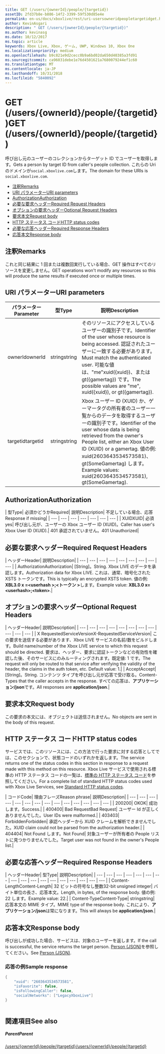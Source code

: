 ```yaml
---
title: GET (/users/{ownerId}/people/{targetid})
assetID: 2fd37b8e-b886-14f2-3399-59f530d85e4e
permalink: en-us/docs/xboxlive/rest/uri-usersowneridpeopletargetidget.html
author: KevinAsgari
description: " GET (/users/{ownerId}/people/{targetid})"
ms.author: kevinasg
ms.date: 10/12/2017
ms.topic: article
keywords: Xbox Live, Xbox, ゲーム, UWP, Windows 10, Xbox One
ms.localizationpriority: medium
ms.openlocfilehash: b9c821e9d2cecc0b9a6bd02da650d40385a3fd91
ms.sourcegitcommit: ca96031debe1e76d4501621a7680079244ef1c60
ms.translationtype: MT
ms.contentlocale: ja-JP
ms.lasthandoff: 10/31/2018
ms.locfileid: "5840092"
---
```

# <a name="get-usersowneridpeopletargetid"></a><span data-ttu-id="8f8d3-104">GET (/users/{ownerId}/people/{targetid})</span><span class="sxs-lookup"><span data-stu-id="8f8d3-104">GET (/users/{ownerId}/people/{targetid})</span></span>
<span data-ttu-id="8f8d3-105">呼び出し元のユーザーのコレクションからターゲット ID でユーザーを取得します。</span><span class="sxs-lookup"><span data-stu-id="8f8d3-105">Gets a person by target ID from caller's people collection.</span></span> <span data-ttu-id="8f8d3-106">これらの Uri のドメインが`social.xboxlive.com`します。</span><span class="sxs-lookup"><span data-stu-id="8f8d3-106">The domain for these URIs is `social.xboxlive.com`.</span></span>
 
  * [<span data-ttu-id="8f8d3-107">注釈</span><span class="sxs-lookup"><span data-stu-id="8f8d3-107">Remarks</span></span>](#ID4EV)
  * [<span data-ttu-id="8f8d3-108">URI パラメーター</span><span class="sxs-lookup"><span data-stu-id="8f8d3-108">URI parameters</span></span>](#ID4E5)
  * [<span data-ttu-id="8f8d3-109">Authorization</span><span class="sxs-lookup"><span data-stu-id="8f8d3-109">Authorization</span></span>](#ID4EJB)
  * [<span data-ttu-id="8f8d3-110">必要な要求ヘッダー</span><span class="sxs-lookup"><span data-stu-id="8f8d3-110">Required Request Headers</span></span>](#ID4ERC)
  * [<span data-ttu-id="8f8d3-111">オプションの要求ヘッダー</span><span class="sxs-lookup"><span data-stu-id="8f8d3-111">Optional Request Headers</span></span>](#ID4EQD)
  * [<span data-ttu-id="8f8d3-112">要求本文</span><span class="sxs-lookup"><span data-stu-id="8f8d3-112">Request body</span></span>](#ID4EWE)
  * [<span data-ttu-id="8f8d3-113">HTTP ステータス コード</span><span class="sxs-lookup"><span data-stu-id="8f8d3-113">HTTP status codes</span></span>](#ID4EBF)
  * [<span data-ttu-id="8f8d3-114">必要な応答ヘッダー</span><span class="sxs-lookup"><span data-stu-id="8f8d3-114">Required Response Headers</span></span>](#ID4EDH)
  * [<span data-ttu-id="8f8d3-115">応答本文</span><span class="sxs-lookup"><span data-stu-id="8f8d3-115">Response body</span></span>](#ID4EQAAC)
 
<a id="ID4EV"></a>

 
## <a name="remarks"></a><span data-ttu-id="8f8d3-116">注釈</span><span class="sxs-lookup"><span data-stu-id="8f8d3-116">Remarks</span></span>
 
<span data-ttu-id="8f8d3-117">これと同じ結果に 1 回または複数回実行している場合、GET 操作はすべてのリソースを変更しません。</span><span class="sxs-lookup"><span data-stu-id="8f8d3-117">GET operations won't modify any resources so this will produce the same results if executed once or multiple times.</span></span>
  
<a id="ID4E5"></a>

 
## <a name="uri-parameters"></a><span data-ttu-id="8f8d3-118">URI パラメーター</span><span class="sxs-lookup"><span data-stu-id="8f8d3-118">URI parameters</span></span>
 
| <span data-ttu-id="8f8d3-119">パラメーター</span><span class="sxs-lookup"><span data-stu-id="8f8d3-119">Parameter</span></span>| <span data-ttu-id="8f8d3-120">型</span><span class="sxs-lookup"><span data-stu-id="8f8d3-120">Type</span></span>| <span data-ttu-id="8f8d3-121">説明</span><span class="sxs-lookup"><span data-stu-id="8f8d3-121">Description</span></span>| 
| --- | --- | --- | 
| <span data-ttu-id="8f8d3-122">ownerId</span><span class="sxs-lookup"><span data-stu-id="8f8d3-122">ownerId</span></span>| <span data-ttu-id="8f8d3-123">string</span><span class="sxs-lookup"><span data-stu-id="8f8d3-123">string</span></span>| <span data-ttu-id="8f8d3-124">そのリソースにアクセスしているユーザーの識別子です。</span><span class="sxs-lookup"><span data-stu-id="8f8d3-124">Identifier of the user whose resource is being accessed.</span></span> <span data-ttu-id="8f8d3-125">認証されたユーザーに一致する必要があります。</span><span class="sxs-lookup"><span data-stu-id="8f8d3-125">Must match the authenticated user.</span></span> <span data-ttu-id="8f8d3-126">可能な値は、"me"xuid({xuid})、または gt({gamertag}) です。</span><span class="sxs-lookup"><span data-stu-id="8f8d3-126">The possible values are "me", xuid({xuid}), or gt({gamertag}).</span></span>| 
| <span data-ttu-id="8f8d3-127">targetid</span><span class="sxs-lookup"><span data-stu-id="8f8d3-127">targetid</span></span>| <span data-ttu-id="8f8d3-128">string</span><span class="sxs-lookup"><span data-stu-id="8f8d3-128">string</span></span>| <span data-ttu-id="8f8d3-129">Xbox ユーザー ID (XUID) か、ゲーマータグの所有者のユーザー一覧からのデータを取得するユーザーの識別子です。</span><span class="sxs-lookup"><span data-stu-id="8f8d3-129">Identifier of the user whose data is being retrieved from the owner's People list, either an Xbox User ID (XUID) or a gamertag.</span></span> <span data-ttu-id="8f8d3-130">値の例: xuid(2603643534573581)、gt(SomeGamertag) します。</span><span class="sxs-lookup"><span data-stu-id="8f8d3-130">Example values: xuid(2603643534573581), gt(SomeGamertag).</span></span>| 
  
<a id="ID4EJB"></a>

 
## <a name="authorization"></a><span data-ttu-id="8f8d3-131">Authorization</span><span class="sxs-lookup"><span data-stu-id="8f8d3-131">Authorization</span></span>
 
| <span data-ttu-id="8f8d3-132">型</span><span class="sxs-lookup"><span data-stu-id="8f8d3-132">Type</span></span>| <span data-ttu-id="8f8d3-133">必須かどうか</span><span class="sxs-lookup"><span data-stu-id="8f8d3-133">Required</span></span>| <span data-ttu-id="8f8d3-134">説明</span><span class="sxs-lookup"><span data-stu-id="8f8d3-134">Description</span></span>| <span data-ttu-id="8f8d3-135">不足している場合、応答</span><span class="sxs-lookup"><span data-stu-id="8f8d3-135">Response if missing</span></span>| 
| --- | --- | --- | --- | --- | --- | --- | 
| <span data-ttu-id="8f8d3-136">XUID</span><span class="sxs-lookup"><span data-stu-id="8f8d3-136">XUID</span></span>| <span data-ttu-id="8f8d3-137">必須</span><span class="sxs-lookup"><span data-stu-id="8f8d3-137">yes</span></span>| <span data-ttu-id="8f8d3-138">呼び出し元が、ユーザーの Xbox ユーザー ID (XUID)。</span><span class="sxs-lookup"><span data-stu-id="8f8d3-138">Caller has user's Xbox User ID (XUID).</span></span>| <span data-ttu-id="8f8d3-139">401 承認されていません。</span><span class="sxs-lookup"><span data-stu-id="8f8d3-139">401 Unauthorized</span></span>| 
  
<a id="ID4ERC"></a>

 
## <a name="required-request-headers"></a><span data-ttu-id="8f8d3-140">必要な要求ヘッダー</span><span class="sxs-lookup"><span data-stu-id="8f8d3-140">Required Request Headers</span></span>
 
| <span data-ttu-id="8f8d3-141">ヘッダー</span><span class="sxs-lookup"><span data-stu-id="8f8d3-141">Header</span></span>| <span data-ttu-id="8f8d3-142">説明</span><span class="sxs-lookup"><span data-stu-id="8f8d3-142">Description</span></span>| 
| --- | --- | --- | --- | --- | --- | --- | --- | --- | 
| <span data-ttu-id="8f8d3-143">Authorization</span><span class="sxs-lookup"><span data-stu-id="8f8d3-143">Authorization</span></span>| <span data-ttu-id="8f8d3-144">[String]。</span><span class="sxs-lookup"><span data-stu-id="8f8d3-144">String.</span></span> <span data-ttu-id="8f8d3-145">Xbox LIVE のデータを承認します。</span><span class="sxs-lookup"><span data-stu-id="8f8d3-145">Authorization data for Xbox LIVE.</span></span> <span data-ttu-id="8f8d3-146">これは、通常、暗号化された XSTS トークンです。</span><span class="sxs-lookup"><span data-stu-id="8f8d3-146">This is typically an encrypted XSTS token.</span></span> <span data-ttu-id="8f8d3-147">値の例: <b>XBL3.0 x =&lt;userhash >;&lt;トークン ></b>します。</span><span class="sxs-lookup"><span data-stu-id="8f8d3-147">Example value: <b>XBL3.0 x=&lt;userhash>;&lt;token></b>.</span></span>| 
  
<a id="ID4EQD"></a>

 
## <a name="optional-request-headers"></a><span data-ttu-id="8f8d3-148">オプションの要求ヘッダー</span><span class="sxs-lookup"><span data-stu-id="8f8d3-148">Optional Request Headers</span></span>
 
| <span data-ttu-id="8f8d3-149">ヘッダー</span><span class="sxs-lookup"><span data-stu-id="8f8d3-149">Header</span></span>| <span data-ttu-id="8f8d3-150">説明</span><span class="sxs-lookup"><span data-stu-id="8f8d3-150">Description</span></span>| 
| --- | --- | --- | --- | --- | --- | --- | --- | --- | --- | --- | 
| <span data-ttu-id="8f8d3-151">X RequestedServiceVersion</span><span class="sxs-lookup"><span data-stu-id="8f8d3-151">X-RequestedServiceVersion</span></span>| <span data-ttu-id="8f8d3-152">この要求を送信する必要があります、Xbox LIVE サービスの名前/数をビルドします。</span><span class="sxs-lookup"><span data-stu-id="8f8d3-152">Build name/number of the Xbox LIVE service to which this request should be directed.</span></span> <span data-ttu-id="8f8d3-153">要求は、ヘッダー、要求に認証トークンなどの有効性を確認した後、そのサービスにのみルーティングされます。既定値: 1 です。</span><span class="sxs-lookup"><span data-stu-id="8f8d3-153">The request will only be routed to that service after verifying the validity of the header, the claims in the auth token, etc. Default value: 1.</span></span>| 
| <span data-ttu-id="8f8d3-154">Accept</span><span class="sxs-lookup"><span data-stu-id="8f8d3-154">Accept</span></span>| <span data-ttu-id="8f8d3-155">[String]。</span><span class="sxs-lookup"><span data-stu-id="8f8d3-155">String.</span></span> <span data-ttu-id="8f8d3-156">コンテンツ タイプを呼び出し元が応答で受け取る。</span><span class="sxs-lookup"><span data-stu-id="8f8d3-156">Content-Types that the caller accepts in the response.</span></span> <span data-ttu-id="8f8d3-157">すべての応答は、<b>アプリケーション/json</b>です。</span><span class="sxs-lookup"><span data-stu-id="8f8d3-157">All responses are <b>application/json</b>.</span></span>| 
  
<a id="ID4EWE"></a>

 
## <a name="request-body"></a><span data-ttu-id="8f8d3-158">要求本文</span><span class="sxs-lookup"><span data-stu-id="8f8d3-158">Request body</span></span>
 
<span data-ttu-id="8f8d3-159">この要求の本文には、オブジェクトは送信されません。</span><span class="sxs-lookup"><span data-stu-id="8f8d3-159">No objects are sent in the body of this request.</span></span>
  
<a id="ID4EBF"></a>

 
## <a name="http-status-codes"></a><span data-ttu-id="8f8d3-160">HTTP ステータス コード</span><span class="sxs-lookup"><span data-stu-id="8f8d3-160">HTTP status codes</span></span>
 
<span data-ttu-id="8f8d3-161">サービスでは、このリソースには、この方法で行った要求に対する応答としてでは、このセクションで、状態コードのいずれかを返します。</span><span class="sxs-lookup"><span data-stu-id="8f8d3-161">The service returns one of the status codes in this section in response to a request made with this method on this resource.</span></span> <span data-ttu-id="8f8d3-162">Xbox Live サービスで使用される標準の HTTP ステータス コードの一覧は、[標準の HTTP ステータス コード](../../additional/httpstatuscodes.md)を参照してください。</span><span class="sxs-lookup"><span data-stu-id="8f8d3-162">For a complete list of standard HTTP status codes used with Xbox Live Services, see [Standard HTTP status codes](../../additional/httpstatuscodes.md).</span></span>
 
| <span data-ttu-id="8f8d3-163">コード</span><span class="sxs-lookup"><span data-stu-id="8f8d3-163">Code</span></span>| <span data-ttu-id="8f8d3-164">理由フレーズ</span><span class="sxs-lookup"><span data-stu-id="8f8d3-164">Reason phrase</span></span>| <span data-ttu-id="8f8d3-165">説明</span><span class="sxs-lookup"><span data-stu-id="8f8d3-165">Description</span></span>| 
| --- | --- | --- | --- | --- | --- | --- | --- | --- | --- | --- | --- | --- | --- | 
| <span data-ttu-id="8f8d3-166">200</span><span class="sxs-lookup"><span data-stu-id="8f8d3-166">200</span></span>| <span data-ttu-id="8f8d3-167">OK</span><span class="sxs-lookup"><span data-stu-id="8f8d3-167">OK</span></span>| <span data-ttu-id="8f8d3-168">成功します。</span><span class="sxs-lookup"><span data-stu-id="8f8d3-168">Success.</span></span>| 
| <span data-ttu-id="8f8d3-169">400</span><span class="sxs-lookup"><span data-stu-id="8f8d3-169">400</span></span>| <span data-ttu-id="8f8d3-170">Bad Request</span><span class="sxs-lookup"><span data-stu-id="8f8d3-170">Bad Request</span></span>| <span data-ttu-id="8f8d3-171">ユーザー Id が正しくありませんでした。</span><span class="sxs-lookup"><span data-stu-id="8f8d3-171">User IDs were malformed.</span></span>| 
| <span data-ttu-id="8f8d3-172">403</span><span class="sxs-lookup"><span data-stu-id="8f8d3-172">403</span></span>| <span data-ttu-id="8f8d3-173">Forbidden</span><span class="sxs-lookup"><span data-stu-id="8f8d3-173">Forbidden</span></span>| <span data-ttu-id="8f8d3-174">承認ヘッダーから XUID クレームを解析できませんでした。</span><span class="sxs-lookup"><span data-stu-id="8f8d3-174">XUID claim could not be parsed from the authorization header.</span></span>| 
| <span data-ttu-id="8f8d3-175">404</span><span class="sxs-lookup"><span data-stu-id="8f8d3-175">404</span></span>| <span data-ttu-id="8f8d3-176">Not Found します。</span><span class="sxs-lookup"><span data-stu-id="8f8d3-176">Not Found</span></span>| <span data-ttu-id="8f8d3-177">対象ユーザーが所有者の People リストに見つかりませんでした。</span><span class="sxs-lookup"><span data-stu-id="8f8d3-177">Target user was not found in the owner's People list.</span></span>| 
  
<a id="ID4EDH"></a>

 
## <a name="required-response-headers"></a><span data-ttu-id="8f8d3-178">必要な応答ヘッダー</span><span class="sxs-lookup"><span data-stu-id="8f8d3-178">Required Response Headers</span></span>
 
| <span data-ttu-id="8f8d3-179">ヘッダー</span><span class="sxs-lookup"><span data-stu-id="8f8d3-179">Header</span></span>| <span data-ttu-id="8f8d3-180">型</span><span class="sxs-lookup"><span data-stu-id="8f8d3-180">Type</span></span>| <span data-ttu-id="8f8d3-181">説明</span><span class="sxs-lookup"><span data-stu-id="8f8d3-181">Description</span></span>| 
| --- | --- | --- | --- | --- | --- | --- | --- | --- | --- | --- | --- | --- | --- | --- | --- | --- | 
| <span data-ttu-id="8f8d3-182">Content-Length</span><span class="sxs-lookup"><span data-stu-id="8f8d3-182">Content-Length</span></span>| <span data-ttu-id="8f8d3-183">32 ビットの符号なし整数</span><span class="sxs-lookup"><span data-stu-id="8f8d3-183">32-bit unsigned integer</span></span>| <span data-ttu-id="8f8d3-184">バイト単位の長さ、応答本文。</span><span class="sxs-lookup"><span data-stu-id="8f8d3-184">Length, in bytes, of the response body.</span></span> <span data-ttu-id="8f8d3-185">値の例: 22 します。</span><span class="sxs-lookup"><span data-stu-id="8f8d3-185">Example value: 22.</span></span>| 
| <span data-ttu-id="8f8d3-186">Content-Type</span><span class="sxs-lookup"><span data-stu-id="8f8d3-186">Content-Type</span></span>| <span data-ttu-id="8f8d3-187">string</span><span class="sxs-lookup"><span data-stu-id="8f8d3-187">string</span></span>| <span data-ttu-id="8f8d3-188">応答本文の MIME タイプ。</span><span class="sxs-lookup"><span data-stu-id="8f8d3-188">MIME type of the response body.</span></span> <span data-ttu-id="8f8d3-189">これにより、<b>アプリケーション/json</b>は常になります。</span><span class="sxs-lookup"><span data-stu-id="8f8d3-189">This will always be <b>application/json</b>.</span></span>| 
  
<a id="ID4EQAAC"></a>

 
## <a name="response-body"></a><span data-ttu-id="8f8d3-190">応答本文</span><span class="sxs-lookup"><span data-stu-id="8f8d3-190">Response body</span></span>
 
<span data-ttu-id="8f8d3-191">呼び出しが成功した場合、サービスは、対象のユーザーを返します。</span><span class="sxs-lookup"><span data-stu-id="8f8d3-191">If the call is successful, the service returns the target person.</span></span> <span data-ttu-id="8f8d3-192">[Person (JSON)](../../json/json-person.md)を参照してください。</span><span class="sxs-lookup"><span data-stu-id="8f8d3-192">See [Person (JSON)](../../json/json-person.md).</span></span>
 
<a id="ID4E3AAC"></a>

 
### <a name="sample-response"></a><span data-ttu-id="8f8d3-193">応答の例</span><span class="sxs-lookup"><span data-stu-id="8f8d3-193">Sample response</span></span>
 

```cpp
{
    "xuid": "2603643534573581",
    "isFavorite": false,
    "isFollowingCaller": false,
    "socialNetworks": ["LegacyXboxLive"]
}
         
```

   
<a id="ID4EGBAC"></a>

 
## <a name="see-also"></a><span data-ttu-id="8f8d3-194">関連項目</span><span class="sxs-lookup"><span data-stu-id="8f8d3-194">See also</span></span>
 
<a id="ID4EIBAC"></a>

 
##### <a name="parent"></a><span data-ttu-id="8f8d3-195">Parent</span><span class="sxs-lookup"><span data-stu-id="8f8d3-195">Parent</span></span> 

[<span data-ttu-id="8f8d3-196">/users/{ownerId}/people/{targetid}</span><span class="sxs-lookup"><span data-stu-id="8f8d3-196">/users/{ownerId}/people/{targetid}</span></span>](uri-usersowneridpeopletargetid.md)

   
